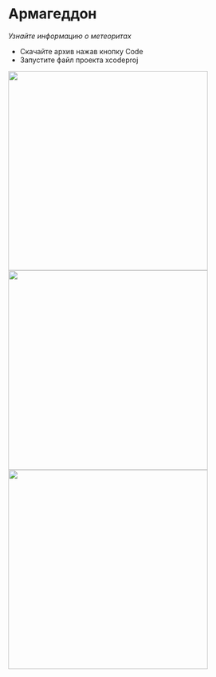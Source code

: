 
# Армагеддон
*Узнайте информацию о метеоритах*

- Скачайте архив нажав кнопку Code
- Запустите файл проекта xcodeproj

<img src="https://user-images.githubusercontent.com/77940475/164281908-27ab2e79-d577-4c93-b08e-dacc2b9acc47.jpg" height="400">  <img src="https://user-images.githubusercontent.com/77940475/164281914-1b89955d-eff5-4995-9e11-2ff098589b22.jpg" height="400">  <img src="https://user-images.githubusercontent.com/77940475/164281917-4e41212c-116b-442a-9748-bc03777c1fb9.jpg" height="400"> 


